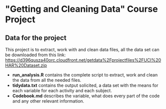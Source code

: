# "Getting and Cleaning Data" Course Project

## Data for the project
This project is to extract, work with and clean data files, all the data set can be downloaded from this link: https://d396qusza40orc.cloudfront.net/getdata%2Fprojectfiles%2FUCI%20HAR%20Dataset.zip

* **run_analysis.R** contains the complete script to extract, work and clean the data from all the needed files.  
*  **tidydata.txt** contains the output solicited, a data set with the means for each variable for each activity and each subject.
* **Codebook.md** describes the variable, what does every part of the code and any other relevant information.  
